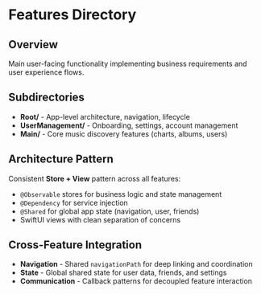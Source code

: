 # Features Directory

## Overview
Main user-facing functionality implementing business requirements and user experience flows.

## Subdirectories
- **Root/** - App-level architecture, navigation, lifecycle
- **UserManagement/** - Onboarding, settings, account management
- **Main/** - Core music discovery features (charts, albums, users)

## Architecture Pattern
Consistent **Store + View** pattern across all features:
- `@Observable` stores for business logic and state management
- `@Dependency` for service injection
- `@Shared` for global app state (navigation, user, friends)
- SwiftUI views with clean separation of concerns

## Cross-Feature Integration
- **Navigation** - Shared `navigationPath` for deep linking and coordination
- **State** - Global shared state for user data, friends, and settings
- **Communication** - Callback patterns for decoupled feature interaction